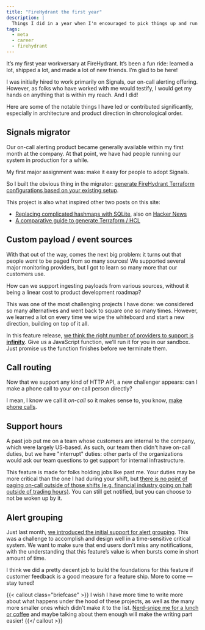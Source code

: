 ```yaml
---
title: "FireHydrant the first year"
description: |
  Things I did in a year when I'm encouraged to pick things up and run with it.
tags:
  - meta
  - career
  - firehydrant
---
```


It’s my first year workversary at FireHydrant. It’s been a fun ride: learned a lot, shipped a lot, and made a lot of new friends. I’m glad to be here!

I was initially hired to work primarily on Signals, our on-call alerting offering. However, as folks who have worked with me would testify, I would get my hands on anything that is within my reach. And I did!

Here are some of the notable things I have led or contributed significantly, especially in architecture and product direction in chronological order.

## Signals migrator

Our on-call alerting product became generally available within my first month at the company. At that point, we have had people running our system in production for a while.

My first major assignment was: make it easy for people to adopt Signals.

So I built the obvious thing in the migrator: [generate FireHydrant Terraform configurations based on your existing setup](https://firehydrant.com/blog/speedrun-to-signals-automated-migrations-are-here/).

This project is also what inspired other two posts on this site:
- [Replacing complicated hashmaps with SQLite](/ephemeral-sqlite/), also on [Hacker News](https://news.ycombinator.com/item?id=39950979)
- [A comparative guide to generate Terraform / HCL](/terraform-hclwrite/)

## Custom payload / event sources

With that out of the way, comes the next big problem: it turns out that people _want_ to be paged from so many sources! We supported several major monitoring providers, but I got to learn so many more that our customers use.

How can we support ingesting payloads from various sources, without it being a linear cost to product development roadmap?

This was one of the most challenging projects I have done: we considered so many alternatives and went back to square one so many times. However, we learned a lot on every time we wipe the whiteboard and start a new direction, building on top of it all.

In this feature release, [we think the right number of providers to support is **infinity**](https://firehydrant.com/blog/byopayload-custom-event-sources-for-signals-have-landed/). Give us a JavaScript function, we’ll run it for you in our sandbox. Just promise us the function finishes before we terminate them.

## Call routing

Now that we support any kind of HTTP API, a new challenger appears: can I make a phone call to your on-call person directly?

I mean, I know we call it _on-call_ so it makes sense to, you know, [make phone calls](https://firehydrant.com/changelog/live-call-routing-and-more/).

## Support hours

A past job put me on a team whose customers are internal to the company, which were largely US-based. As such, our team then didn't have on-call duties, but we have "interrupt" duties: other parts of the organizations would ask our team questions to get support for internal infrastructure.

This feature is made for folks holding jobs like past me. Your duties may be more critical than the one I had during your shift, but [there is no point of paging on-call outside of those shifts (e.g. financial industry going on halt outside of trading hours)](https://firehydrant.com/changelog/team-support-hours-interactive-ios-and-apple-watch-notifications-new-api-documentation-and-better-error-logging/). You can still get notified, but you can choose to not be woken up by it.

## Alert grouping

Just last month, [we introduced the initial support for alert grouping](https://firehydrant.com/blog/introducing-alert-grouping-less-noise-more-signal/). This was a challenge to accomplish and design well in a time-sensitive critical system. We want to make sure that end users don’t miss any notifications, with the understanding that this feature’s value is when bursts come in short amount of time.

I think we did a pretty decent job to build the foundations for this feature if customer feedback is a good measure for a feature ship. More to come — stay tuned!

{{< callout class="briefcase" >}}
I wish I have more time to write more about what happens under the hood of these projects, as well as the many more smaller ones which didn't make it to the list. [Nerd-snipe me for a lunch or coffee](/) and maybe talking about them enough will make the writing part easier!
{{</ callout >}}

